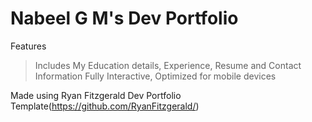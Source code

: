 # Nabeel G M's Dev Portfolio

Features
> Includes My Education details, Experience, Resume and Contact Information
> Fully Interactive, Optimized for mobile devices

Made using Ryan Fitzgerald Dev Portfolio Template(https://github.com/RyanFitzgerald/)
